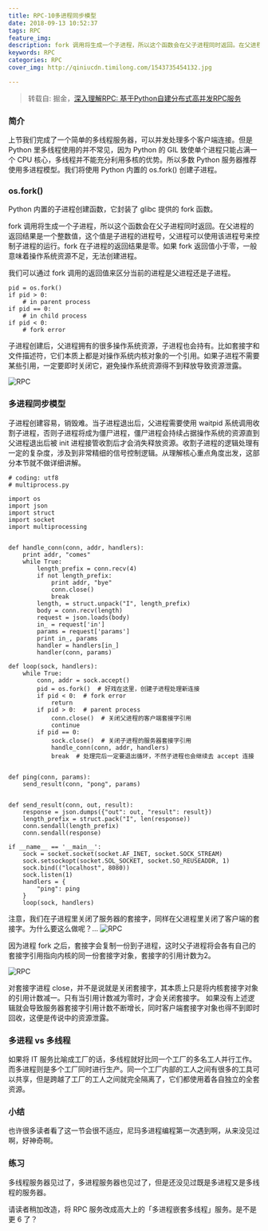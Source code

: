 ```yaml
---
title: RPC-10多进程同步模型
date: 2018-09-13 10:52:37
tags: RPC
feature_img:
description: fork 调用将生成一个子进程，所以这个函数会在父子进程同时返回。在父进程的返回结果是一个整数值，这个值是子进程的进程号，父进程可以使用该进程号来控制子进程的运行。fork 在子进程的返回结果是零。如果 fork 返回值小于零，一般意味着操作系统资源不足，无法创建进程。
keywords: RPC
categories: RPC
cover_img: http://qiniucdn.timilong.com/1543735454132.jpg

---
```


> 转载自: 掘金，[深入理解RPC: 基于Python自建分布式高并发RPC服务](https://juejin.im/book/5af56a3c518825426642e004)

### 简介
上节我们完成了一个简单的多线程服务器，可以并发处理多个客户端连接。但是 Python 里多线程使用的并不常见，因为 Python 的 GIL 致使单个进程只能占满一个 CPU 核心，多线程并不能充分利用多核的优势。所以多数 Python 服务器推荐使用多进程模型。我们将使用 Python 内置的 os.fork() 创建子进程。

### os.fork()
Python 内置的子进程创建函数，它封装了 glibc 提供的 fork 函数。

fork 调用将生成一个子进程，所以这个函数会在父子进程同时返回。在父进程的返回结果是一个整数值，这个值是子进程的进程号，父进程可以使用该进程号来控制子进程的运行。fork 在子进程的返回结果是零。如果 fork 返回值小于零，一般意味着操作系统资源不足，无法创建进程。

我们可以通过 fork 调用的返回值来区分当前的进程是父进程还是子进程。
```
pid = os.fork()
if pid > 0:
    # in parent process
if pid == 0:
    # in child process
if pid < 0:
    # fork error
```

子进程创建后，父进程拥有的很多操作系统资源，子进程也会持有。比如套接字和文件描述符，它们本质上都是对操作系统内核对象的一个引用。如果子进程不需要某些引用，一定要即时关闭它，避免操作系统资源得不到释放导致资源泄露。

![RPC](https://user-gold-cdn.xitu.io/2018/5/16/163686aa96c93a39?imageView2/0/w/1280/h/960/format/webp/ignore-error/1)

### 多进程同步模型
子进程创建容易，销毁难。当子进程退出后，父进程需要使用 waitpid 系统调用收割子进程，否则子进程将成为僵尸进程，僵尸进程会持续占据操作系统的资源直到父进程退出后被 init 进程接管收割后才会消失释放资源。收割子进程的逻辑处理有一定的复杂度，涉及到非常精细的信号控制逻辑。从理解核心重点角度出发，这部分本节就不做详细讲解。

```
# coding: utf8
# multiprocess.py

import os
import json
import struct
import socket
import multiprocessing


def handle_conn(conn, addr, handlers):
    print addr, "comes"
    while True:
        length_prefix = conn.recv(4)
        if not length_prefix:
            print addr, "bye"
            conn.close()
            break
        length, = struct.unpack("I", length_prefix)
        body = conn.recv(length)
        request = json.loads(body)
        in_ = request['in']
        params = request['params']
        print in_, params
        handler = handlers[in_]
        handler(conn, params)

def loop(sock, handlers):
    while True:
        conn, addr = sock.accept()
        pid = os.fork()  # 好戏在这里，创建子进程处理新连接
        if pid < 0:  # fork error
            return
        if pid > 0:  # parent process
            conn.close()  # 关闭父进程的客户端套接字引用
            continue
        if pid == 0:
            sock.close()  # 关闭子进程的服务器套接字引用
            handle_conn(conn, addr, handlers)
            break  # 处理完后一定要退出循环，不然子进程也会继续去 accept 连接


def ping(conn, params):
    send_result(conn, "pong", params)


def send_result(conn, out, result):
    response = json.dumps({"out": out, "result": result})
    length_prefix = struct.pack("I", len(response))
    conn.sendall(length_prefix)
    conn.sendall(response)

if __name__ == '__main__':
    sock = socket.socket(socket.AF_INET, socket.SOCK_STREAM)
    sock.setsockopt(socket.SOL_SOCKET, socket.SO_REUSEADDR, 1)
    sock.bind(("localhost", 8080))
    sock.listen(1)
    handlers = {
        "ping": ping
    }
    loop(sock, handlers)
```

注意，我们在子进程里关闭了服务器的套接字，同样在父进程里关闭了客户端的套接字。为什么要这么做呢？...
![RPC](https://user-gold-cdn.xitu.io/2018/7/10/16482e1557af155e?imageView2/0/w/1280/h/960/format/webp/ignore-error/1)

因为进程 fork 之后，套接字会复制一份到子进程，这时父子进程将会各有自己的套接字引用指向内核的同一份套接字对象，套接字的引用计数为2。

![RPC](https://user-gold-cdn.xitu.io/2018/7/10/16482e6f7ae7ce4e?imageView2/0/w/1280/h/960/format/webp/ignore-error/1)

对套接字进程 close，并不是说就是关闭套接字，其本质上只是将内核套接字对象的引用计数减一。只有当引用计数减为零时，才会关闭套接字。
如果没有上述逻辑就会导致服务器套接字引用计数不断增长，同时客户端套接字对象也得不到即时回收，这便是传说中的资源泄露。

### 多进程 vs 多线程
如果将 IT 服务比喻成工厂的话，多线程就好比同一个工厂的多名工人并行工作。而多进程则是多个工厂同时进行生产。同一个工厂内部的工人之间有很多的工具可以共享，但是跨越了工厂的工人之间就完全隔离了，它们都使用着各自独立的全套资源。

### 小结
也许很多读者看了这一节会很不适应，尼玛多进程编程第一次遇到啊，从来没见过啊，好神奇啊。

### 练习
多线程服务器见过了，多进程服务器也见过了，但是还没见过既是多进程又是多线程的服务器。

请读者稍加改造，将 RPC 服务改成高大上的「多进程嵌套多线程」服务。是不是更 6 了？

